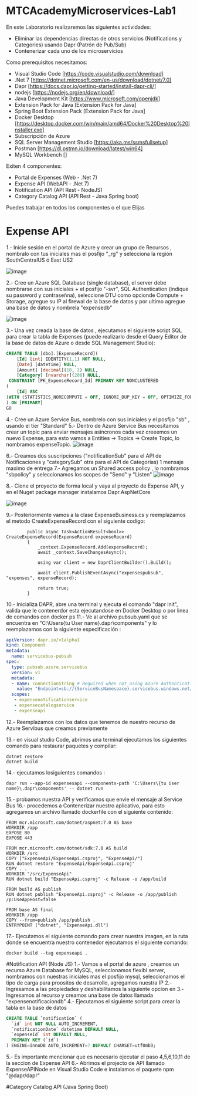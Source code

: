 # MTCAcademyMicroservices-Lab1

En este Laboratorio realizaremos las siguientes actividades: 
* Eliminar las dependencias directas de otros servicios (Notifications y Categories) usando Dapr (Patrón de Pub/Sub)
* Contenerizar cada uno de los microservicios

Como prerequisitos necesitamos: 
* Visual Studio Code [https://code.visualstudio.com/download]
* .Net 7 [https://dotnet.microsoft.com/en-us/download/dotnet/7.0]
* Dapr [https://docs.dapr.io/getting-started/install-dapr-cli/]
* nodejs [https://nodejs.org/en/download/]
* Java Development Kit [https://www.microsoft.com/openjdk]
* Extension Pack for Java [Extension Pack for Java]
* Spring Boot Extension Pack [Extension Pack for Java] 
* Docker Desktop [https://desktop.docker.com/win/main/amd64/Docker%20Desktop%20Installer.exe]
* Subscripción de Azure
* SQL Server Management Studio [https://aka.ms/ssmsfullsetup]
* Postman [https://dl.pstmn.io/download/latest/win64]
* MySQL Workbench []

Exiten 4 componentes:
* Portal de Expenses (Web - .Net 7)
* Expense API (WebAPI - .Net 7)
* Notification API (API Rest - NodeJS)
* Category Catalog API (API Rest - Java Spring boot)

Puedes trabajar en todos los componentes o el que Elijas 

# Expense API

1.- Inicie sesión en el portal de Azure y crear un grupo de Recursos , nombralo con tus iniciales mas el posfijo "_rg" y selecciona la región SouthCentralUS ó East US2

![image](https://user-images.githubusercontent.com/31298167/213099891-3230f48d-677c-4f12-8190-b184f5cfb568.png)

2.- Cree un Azure SQL Database (single database), el server debe nombrarse con sus iniciales + el posfijo "-svr", SQL Authentication (indique su password y contraseñna), seleccione DTU como opcionde Compute + Storage,  agregue su IP al firewal de la base de datos y por ultimo agregue una base de datos y nombrela "expensedb"

![image](https://user-images.githubusercontent.com/31298167/213102018-cccc1145-050c-4c43-9d71-25985902a64d.png)

3.- Una vez creada la base de datos , ejecutamos el siguiente script SQL para crear la tabla de Expenses (puede realizarlo desde el Query Editor de la base de datos de Azure o desde SQL Management Studio):
```SQL
CREATE TABLE [dbo].[ExpenseRecord](
	[Id] [int] IDENTITY(1,1) NOT NULL,
	[Date] [datetime] NULL,
	[Amount] [decimal](18, 2) NULL,
	[Category] [nvarchar](200) NULL,
 CONSTRAINT [PK_ExpenseRecord_Id] PRIMARY KEY NONCLUSTERED 
(
	[Id] ASC
)WITH (STATISTICS_NORECOMPUTE = OFF, IGNORE_DUP_KEY = OFF, OPTIMIZE_FOR_SEQUENTIAL_KEY = OFF) ON [PRIMARY]
) ON [PRIMARY]
GO

```

4.- Cree un Azure Service Bus, nombrelo con sus iniciales y el posfijo "sb" , usando el tier "Standard" 
5.- Dentro de Azure Service Bus necesitamos crear un topic para enviar mensajes asincronos cada vez creeemos un nuevo Expense, para esto vamos a Entities -> Topics -> Create Topic, lo nombramos expenseTopic.
![image](https://user-images.githubusercontent.com/31298167/213103901-770f195c-57a5-4ca7-847e-a924e24b0ccf.png)

6.- Creamos dos suscripciones ("notificationSub" para el API de Notificaciones y "categorySub" otra para el API de Categorias) 1 mensaje maximo de entrega
7.- Agregamos un Shared access policy , lo nombramos "sbpolicy" y seleccionamos los scopes de "Send" y "Listen"
![image](https://user-images.githubusercontent.com/31298167/213104679-5f5b1c96-a4d0-49b7-8172-c9f72f6bcf89.png)

8.- Clone el proyecto de forma local y vaya al proyecto de Expense API, y en el Nuget package manager instalamos Dapr.AspNetCore

![image](https://user-images.githubusercontent.com/31298167/213105932-2c3ea650-17a5-41a2-9064-84187e942b9a.png)


9.- Posteriormente vamos a la clase ExpenseBusiness.cs y reemplazamos el metodo CreateExpenseRecord con el siguiente codigo: 
```CSHARP
        public async Task<ActionResult<bool>> CreateExpenseRecord(ExpenseRecord expenseRecord)
        {
            _context.ExpenseRecord.Add(expenseRecord);
            await _context.SaveChangesAsync();

            using var client = new DaprClientBuilder().Build();
            
            await client.PublishEventAsync("expensespubsub", "expenses", expenseRecord);

            return true;
        }
```

10.- Inicializa DAPR, abre una terminal y ejecuta el comando "dapr init", valida que le contenerdor esta ejecutandose en Docker Desktop o por linea de comandos con docker ps
11.- Ve al archivo  pubsub.yaml que se encuentra en "C:\Users\{tu User name}\.dapr\components" y lo reemplazamos con la siguiente especificación :
```YAML
apiVersion: dapr.io/v1alpha1
kind: Component
metadata:
  name: servicebus-pubsub
spec:
  type: pubsub.azure.servicebus
  version: v1
  metadata:
  - name: connectionString # Required when not using Azure Authentication.
    value: "Endpoint=sb://{ServiceBusNamespace}.servicebus.windows.net/;SharedAccessKeyName={PolicyName};SharedAccessKey={Key};EntityPath={ServiceBus}"
  scopes:
   - expensenotificationservice
   - expensecatalogservice
   - expenseapi
```
12.- Reemplazamos con los datos que tenemos de nuestro recurso de Azure Servibus que creamos previamente

13.- en visual studio Code, abrimos una terminal ejecutamos los siguientes comando para restaurar paquetes y compilar:
```
dotnet restore
dotnet build
```

14.- ejecutamos losiguientes comandos :
```
dapr run --app-id expensesapi --components-path 'C:\Users\{tu User name}\.dapr\components' -- dotnet run

```
15.- probamos nuestra API y verificamos que envie el mensaje al Service Bus 
16.- procedemos a Contenerizar nuestro aplicativo, para esto agregamos un archivo llamado dockerfile con el siguiente contenido: 
```DOCKER
FROM mcr.microsoft.com/dotnet/aspnet:7.0 AS base
WORKDIR /app
EXPOSE 80
EXPOSE 443

FROM mcr.microsoft.com/dotnet/sdk:7.0 AS build
WORKDIR /src
COPY ["ExpenseApi/ExpenseApi.csproj", "ExpenseApi/"]
RUN dotnet restore "ExpenseApi/ExpenseApi.csproj"
COPY . .
WORKDIR "/src/ExpenseApi"
RUN dotnet build "ExpenseApi.csproj" -c Release -o /app/build

FROM build AS publish
RUN dotnet publish "ExpenseApi.csproj" -c Release -o /app/publish /p:UseAppHost=false

FROM base AS final
WORKDIR /app
COPY --from=publish /app/publish .
ENTRYPOINT ["dotnet", "ExpenseApi.dll"]
```
17.- Ejecutamos el siguiente comando para crear nuestra imagen, en la ruta donde se encuentra nuestro contenedor ejecutamos el siguiente comando: 
``` 
docker build --tag expenseapi .
```
#Notification API (Node JS)
1.- Vamos a el portal de azure , creamos un recurso Azure Database for MySQL, seleccionamos flexibl server, nombramos con nuestras iniciales mas el posfijo mysql, seleccionamos el tipo de carga para proositos de desarrollo, agregamos nuestra IP
2.- Ingresamos a las propiedades y deshabilitamos la siguiente opcion en 
3.- Ingresamos al recurso y creamos una base de datos llamada "expensenotificaciondb"
4.- Ejecutamos el siguiente script para crear la tabla en la base de datos 
```SQL
CREATE TABLE `notification` (
  `id` int NOT NULL AUTO_INCREMENT,
  `notificationDate` datetime DEFAULT NULL,
  `expenseId` int DEFAULT NULL,
  PRIMARY KEY (`id`)
) ENGINE=InnoDB AUTO_INCREMENT=7 DEFAULT CHARSET=utf8mb3;
```
5.- Es importante mencionar que es necesario ejecutar el paso 4,5,6,10,11 de la seccion de Expense API
6.- Abrimos el projecto de API llamado ExpenseAPINode en Visual Studio Code e instalamos el paquete npm "@dapr/dapr"

#Category Catalog API (Java Spring Boot)






